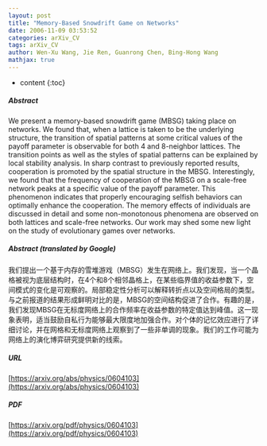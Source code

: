 ```yaml
---
layout: post
title: "Memory-Based Snowdrift Game on Networks"
date: 2006-11-09 03:53:52
categories: arXiv_CV
tags: arXiv_CV
author: Wen-Xu Wang, Jie Ren, Guanrong Chen, Bing-Hong Wang
mathjax: true
---
```


* content
{:toc}

##### Abstract
We present a memory-based snowdrift game (MBSG) taking place on networks. We found that, when a lattice is taken to be the underlying structure, the transition of spatial patterns at some critical values of the payoff parameter is observable for both 4 and 8-neighbor lattices. The transition points as well as the styles of spatial patterns can be explained by local stability analysis. In sharp contrast to previously reported results, cooperation is promoted by the spatial structure in the MBSG. Interestingly, we found that the frequency of cooperation of the MBSG on a scale-free network peaks at a specific value of the payoff parameter. This phenomenon indicates that properly encouraging selfish behaviors can optimally enhance the cooperation. The memory effects of individuals are discussed in detail and some non-monotonous phenomena are observed on both lattices and scale-free networks. Our work may shed some new light on the study of evolutionary games over networks.

##### Abstract (translated by Google)
我们提出一个基于内存的雪堆游戏（MBSG）发生在网络上。我们发现，当一个晶格被视为底层结构时，在4个和8个相邻晶格上，在某些临界值的收益参数下，空间模式的变化是可观察的。局部稳定性分析可以解释转折点以及空间格局的类型。与之前报道的结果形成鲜明对比的是，MBSG的空间结构促进了合作。有趣的是，我们发现MBSG在无标度网络上的合作频率在收益参数的特定值达到峰值。这一现象表明，适当鼓励自私行为能够最大限度地加强合作。对个体的记忆效应进行了详细讨论，并在网格和无标度网络上观察到了一些非单调的现象。我们的工作可能为网络上的演化博弈研究提供新的线索。

##### URL
[https://arxiv.org/abs/physics/0604103](https://arxiv.org/abs/physics/0604103)

##### PDF
[https://arxiv.org/pdf/physics/0604103](https://arxiv.org/pdf/physics/0604103)

